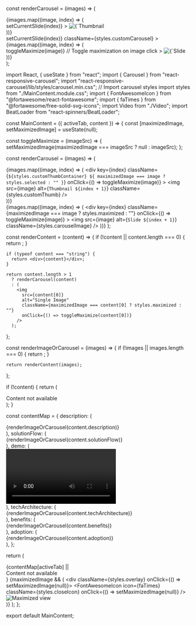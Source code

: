const renderCarousel = (images) => (
  <div className={styles.carouselContainer}>
    <div className={styles.customThumbs}>
      {images.map((image, index) => (
        <div
          key={index}
          className={`${styles.customThumbContainer} ${currentSlide === index ? styles.selected : ""}`}
          onClick={() => setCurrentSlide(index)}
        >
          <img src={image} alt={`Thumbnail ${index + 1}`} className={styles.customThumb} />
        </div>
      ))}
    </div>
    <Carousel
      showArrows={false}
      showIndicators={false}
      showThumbs={false}
      showStatus={false}
      selectedItem={currentSlide}
      onChange={(index) => setCurrentSlide(index)}
      className={styles.customCarousel}
    >
      {images.map((image, index) => (
        <div
          key={index}
          onClick={() => toggleMaximize(image)} // Toggle maximization on image click
        >
          <img src={image} alt={`Slide ${index + 1}`} />
        </div>
      ))}
    </Carousel>
  </div>
);











import React, { useState } from "react";
import { Carousel } from "react-responsive-carousel";
import "react-responsive-carousel/lib/styles/carousel.min.css"; // Import carousel styles
import styles from "./MainContent.module.css";
import { FontAwesomeIcon } from "@fortawesome/react-fontawesome";
import { faTimes } from "@fortawesome/free-solid-svg-icons";
import Video from "./Video";
import BeatLoader from "react-spinners/BeatLoader";

const MainContent = ({ activeTab, content }) => {
  const [maximizedImage, setMaximizedImage] = useState(null);

  const toggleMaximize = (imageSrc) => {
    setMaximizedImage(maximizedImage === imageSrc ? null : imageSrc);
  };

  const renderCarousel = (images) => (
    <div className={styles.carouselContainer}>
      <div className={styles.customThumbs}>
        {images.map((image, index) => (
          <div
            key={index}
            className={`${styles.customThumbContainer} ${
              maximizedImage === image ? styles.selected : ""
            }`}
            onClick={() => toggleMaximize(image)}
          >
            <img
              src={image}
              alt={`Thumbnail ${index + 1}`}
              className={styles.customThumb}
            />
          </div>
        ))}
      </div>
      <Carousel
        showArrows={false}
        showIndicators={false}
        showThumbs={false}
        showStatus={false}
        className={styles.customCarousel}
      >
        {images.map((image, index) => (
          <div
            key={index}
            className={maximizedImage === image ? styles.maximized : ""}
            onClick={() => toggleMaximize(image)}
          >
            <img
              src={image}
              alt={`Slide ${index + 1}`}
              className={styles.carouselImage}
            />
          </div>
        ))}
      </Carousel>
    </div>
  );

  const renderContent = (content) => {
    if (!content || content.length === 0) {
      return <BeatLoader color="#5931d4" size={8} />;
    }

    if (typeof content === "string") {
      return <div>{content}</div>;
    }

    return content.length > 1
      ? renderCarousel(content)
      : (
        <img
          src={content[0]}
          alt="Single Image"
          className={maximizedImage === content[0] ? styles.maximized : ""}
          onClick={() => toggleMaximize(content[0])}
        />
      );
  };

  const renderImageOrCarousel = (images) => {
    if (!images || images.length === 0) {
      return <BeatLoader color="#5931d4" size={8} />;
    }

    return renderContent(images);
  };

  if (!content) {
    return (
      <div className={styles.mainContent}>Content not available</div>
    );
  }

  const contentMap = {
    description: (
      <div className={styles.description}>
        {renderImageOrCarousel(content.description)}
      </div>
    ),
    solutionFlow: (
      <div className={styles.solution}>
        {renderImageOrCarousel(content.solutionFlow)}
      </div>
    ),
    demo: (
      <div className={styles.demo}>
        <Video src={content.demo} />
      </div>
    ),
    techArchitecture: (
      <div className={styles.architecture}>
        {renderImageOrCarousel(content.techArchitecture)}
      </div>
    ),
    benefits: (
      <div className={styles.benefits}>
        {renderImageOrCarousel(content.benefits)}
      </div>
    ),
    adoption: (
      <div className={styles.adoption}>
        {renderImageOrCarousel(content.adoption)}
      </div>
    ),
  };

  return (
    <div className={styles.mainContent}>
      {contentMap[activeTab] || <div>Content not available</div>}
      {maximizedImage && (
        <div className={styles.overlay} onClick={() => setMaximizedImage(null)}>
          <FontAwesomeIcon
            icon={faTimes}
            className={styles.closeIcon}
            onClick={() => setMaximizedImage(null)}
          />
          <img
            src={maximizedImage}
            alt="Maximized view"
            className={styles.maximizedImage}
          />
        </div>
      )}
    </div>
  );
};

export default MainContent;
